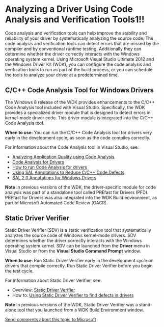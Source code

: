 Analyzing a Driver Using Code Analysis and Verification Tools1!!
==============================================================================================================================================

Code analysis and verification tools can help improve the stability and reliability of your driver by systematically analyzing the source code. The code analysis and verification tools can detect errors that are missed by the compiler and by conventional runtime testing. Additionally they can determine whether the driver correctly interacts with the Windows operating system kernel. Using Microsoft Visual Studio Ultimate 2012 and the Windows Driver Kit (WDK), you can configure the code analysis and verification tools to run as part of the build process, or you can schedule the tools to analyze your driver at a predetermined time.

<span id="C_C___Code_Analysis_Tool_for_Windows_Drivers"></span><span id="c_c___code_analysis_tool_for_windows_drivers"></span><span id="C_C___CODE_ANALYSIS_TOOL_FOR_WINDOWS_DRIVERS"></span>C/C++ Code Analysis Tool for Windows Drivers
-----------------------------------------------------------------------------------------------------------------------------------------------------------------------------------------------------------------------------------------

The Windows 8 release of the WDK provides enhancements to the C/C++ Code Analysis tool included with Visual Studio. Specifically, the WDK provides a specialized driver module that is designed to detect errors in kernel-mode driver code. This driver module is integrated into the C/C++ Code Analysis tool.

**When to use:** You can run the C/C++ Code Analysis tool for drivers very early in the development cycle, as soon as the code compiles correctly.

For information about the Code Analysis tool in Visual Studio, see:

-   [Analyzing Application Quality using Code Analysis](http://go.microsoft.com/fwlink/p/?linkid=226836)
-   [Code Analysis for Drivers](https://msdn.microsoft.com/en-us/Library/Windows/Hardware/Hh454182)
-   [How to run Code Analysis for drivers](https://msdn.microsoft.com/en-us/Library/Windows/Hardware/Hh454219)
-   [Using SAL Annotations to Reduce C/C++ Code Defects](http://go.microsoft.com/fwlink/p/?linkid=247283)
-   [SAL 2.0 Annotations for Windows Drivers](https://msdn.microsoft.com/en-us/Library/Windows/Hardware/Hh454237)

**Note**  In previous versions of the WDK, the driver-specific module for code analysis was part of a standalone tool called PREfast for Drivers (PFD). PREfast for Drivers was also integrated into the WDK Build environment, as part of Microsoft Automated Code Review (OACR).

 

<span id="Static_Driver_Verifier"></span><span id="static_driver_verifier"></span><span id="STATIC_DRIVER_VERIFIER"></span>Static Driver Verifier
-------------------------------------------------------------------------------------------------------------------------------------------------

Static Driver Verifier (SDV) is a static verification tool that systematically analyzes the source code of Windows kernel-mode drivers. SDV determines whether the driver correctly interacts with the Windows operating system kernel. SDV can be launched from the **Driver** menu in Visual Studio or from the **Visual Studio Command Prompt** window.

**When to use:** Run Static Driver Verifier early in the development cycle on drivers that compile correctly. Run Static Driver Verifier before you begin the test cycle.

For information about Static Driver Verifier, see:

-   Overview: [Static Driver Verifier](https://msdn.microsoft.com/en-us/Library/Windows/Hardware/Ff552808)
-   How to: [Using Static Driver Verifier to find defects in drivers](https://msdn.microsoft.com/en-us/Library/Windows/Hardware/Hh454281)

**Note**  In previous versions of the WDK, Static Driver Verifier was a stand-alone tool that you launched from a WDK Build Environment window.

 

 

 

[Send comments about this topic to Microsoft](mailto:wsddocfb@microsoft.com?subject=Documentation%20feedback%20[VsDriver\vsdriver]:%20Analyzing%20a%20Driver%20Using%20Code%20Analysis%20and%20Verification%20Tools%20%20RELEASE:%20%289/30/2015%29&body=%0A%0APRIVACY%20STATEMENT%0A%0AWe%20use%20your%20feedback%20to%20improve%20the%20documentation.%20We%20don't%20use%20your%20email%20address%20for%20any%20other%20purpose,%20and%20we'll%20remove%20your%20email%20address%20from%20our%20system%20after%20the%20issue%20that%20you're%20reporting%20is%20fixed.%20While%20we're%20working%20to%20fix%20this%20issue,%20we%20might%20send%20you%20an%20email%20message%20to%20ask%20for%20more%20info.%20Later,%20we%20might%20also%20send%20you%20an%20email%20message%20to%20let%20you%20know%20that%20we've%20addressed%20your%20feedback.%0A%0AFor%20more%20info%20about%20Microsoft's%20privacy%20policy,%20see%20http://privacy.microsoft.com/en-us/default. "Send comments about this topic to Microsoft")




<!--HONumber=Apr16_HO2-->


